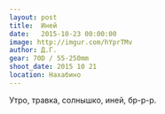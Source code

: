 ```yaml
---
layout: post
title:  Иней
date:   2015-10-23 00:00:00
image: http://imgur.com/hYprTMv
author: Д.Г.
gear: 70D / 55-250mm
shoot_date: 2015 10 21
location: Нахабино
---
```


Утро, травка, солнышко, иней, бр-р-р.
